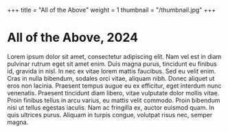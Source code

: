 +++
title = "All of the Above"
weight = 1
thumbnail = "/thumbnail.jpg"
+++

# All of the Above, 2024

Lorem ipsum dolor sit amet, consectetur adipiscing elit. Nam vel est in diam pulvinar rutrum eget sit amet enim. Duis magna purus, tincidunt eu finibus id, gravida in nisl. In nec ex vitae lorem mattis faucibus. Sed eu velit enim. Cras in nulla bibendum, sodales orci vitae, aliquam nibh. Donec aliquet ut eros non lacinia. Praesent tempus augue eu ex efficitur, eget interdum nunc venenatis. Praesent tincidunt diam libero, vitae vulputate dolor mollis vitae. Proin finibus tellus in arcu varius, eu mattis velit commodo. Proin bibendum nisi ut tellus egestas iaculis. Nam ac fringilla ex, auctor euismod quam. In quis ultrices purus. Aliquam in turpis congue, volutpat risus nec, semper magna.

